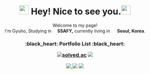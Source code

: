 <h1 align="center"><img src="https://github.com/Eungae-D/Eungae-D/assets/135101171/29ce20e3-f5b7-4a46-9601-736c3ae5a67f" width="30"/> Hey! Nice to see you.<img src="https://github.com/Eungae-D/Eungae-D/assets/135101171/29ce20e3-f5b7-4a46-9601-736c3ae5a67f" width="30"/></h1>

<p align="center">Welcome to my page! </br> I'm Gyuho, Studying in <b><img src="https://github.com/Eungae-D/Eungae-D/assets/135101171/998e503c-32e2-4720-893c-f8a963179304" width="15"/>SSAFY,</b> currently living in <img src="https://github.com/Eungae-D/Eungae-D/assets/135101171/81381dbc-5067-4398-9f68-409b97c7a382" width="15"/> <b>Seoul, Korea</b>. </p>


<h3 align='center'>:black_heart: Portfolio List :black_heart:</p>

<a href="https://github.com/Eungae-D"><img alt="solved.ac" src="https://hits.seeyoufarm.com/api/count/incr/badge.svg?url=https%3A%2F%2Fgithub.com%2Fseondal&count_bg=%23000000&title_bg=%23000000&icon=github.svg&icon_color=%23E7E7E7&title=GitHub&edge_flat=false)"/></a> 
<a href="https://solved.ac/whkakrkr"><img src="http://mazassumnida.wtf/api/mini/generate_badge?boj=whkakrkr"/></a>
<!-- [![Hits](https://hits.seeyoufarm.com/api/count/incr/badge.svg?url=https%3A%2F%2Fgithub.com%2FEungae-D%2Fhit-counter&count_bg=%233454A4&title_bg=%23272626&icon=&icon_color=%23E0D5D5&title=hits&edge_flat=false)](https://hits.seeyoufarm.com)
 -->


<p align='center'>
<a href="mailto:s4078942@naver.com"><img src="https://img.shields.io/badge/Naver-03C75A?style=flat-square&logo=Naver&logoColor=white"/>
<a href="https://www.instagram.com/Gyuho._.95" target="_blank"><img src="https://img.shields.io/badge/Instagram-E4405F?style=flat-square&logo=Instagram&logoColor=white"/></a>
<a href="https://eungae-d.tistory.com/" target="_blank"><img src="https://img.shields.io/badge/Tistory-000000?style=flat-square&logo=tistory&logoColor=white"></a>
